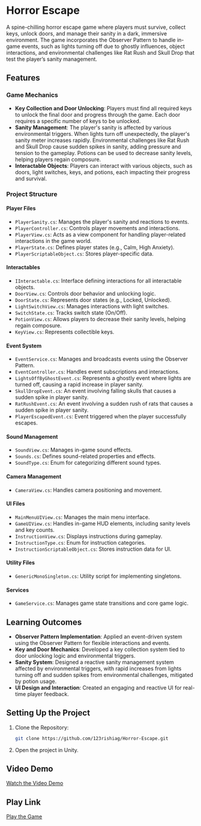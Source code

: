 # Horror Escape

A spine-chilling horror escape game where players must survive, collect keys, unlock doors, and manage their sanity in a dark, immersive environment. 
The game incorporates the Observer Pattern to handle in-game events, such as lights turning off due to ghostly influences, object interactions, 
and environmental challenges like Rat Rush and Skull Drop that test the player’s sanity management.

## Features

### Game Mechanics
- **Key Collection and Door Unlocking**: Players must find all required keys to unlock the final door and progress through the game. Each door requires a specific number of keys to be unlocked.
- **Sanity Management**: The player's sanity is affected by various environmental triggers. When lights turn off unexpectedly, the player's sanity meter increases rapidly. 
Environmental challenges like Rat Rush and Skull Drop cause sudden spikes in sanity, adding pressure and tension to the gameplay. Potions can be used to decrease sanity levels, helping players regain composure.
- **Interactable Objects**: Players can interact with various objects, such as doors, light switches, keys, and potions, each impacting their progress and survival.

### Project Structure

#### Player Files
- `PlayerSanity.cs`: Manages the player's sanity and reactions to events.
- `PlayerController.cs`: Controls player movements and interactions.
- `PlayerView.cs`: Acts as a view component for handling player-related interactions in the game world.
- `PlayerState.cs`: Defines player states (e.g., Calm, High Anxiety).
- `PlayerScriptableObject.cs`: Stores player-specific data.

#### Interactables
- `IInteractable.cs`: Interface defining interactions for all interactable objects.
- `DoorView.cs`: Controls door behavior and unlocking logic.
- `DoorState.cs`: Represents door states (e.g., Locked, Unlocked).
- `LightSwitchView.cs`: Manages interactions with light switches.
- `SwitchState.cs`: Tracks switch state (On/Off).
- `PotionView.cs`: Allows players to decrease their sanity levels, helping regain composure.
- `KeyView.cs`: Represents collectible keys.

#### Event System
- `EventService.cs`: Manages and broadcasts events using the Observer Pattern.
- `EventController.cs`: Handles event subscriptions and interactions.
- `LightsOffByGhostEvent.cs`: Represents a ghostly event where lights are turned off, causing a rapid increase in player sanity.
- `SkullDropEvent.cs`: An event involving falling skulls that causes a sudden spike in player sanity.
- `RatRushEvent.cs`: An event involving a sudden rush of rats that causes a sudden spike in player sanity.
- `PlayerEscapedEvent.cs`: Event triggered when the player successfully escapes.

#### Sound Management
- `SoundView.cs`: Manages in-game sound effects.
- `Sounds.cs`: Defines sound-related properties and effects.
- `SoundType.cs`: Enum for categorizing different sound types.

#### Camera Management
- `CameraView.cs`: Handles camera positioning and movement.

#### UI Files
- `MainMenuUIView.cs`: Manages the main menu interface.
- `GameUIView.cs`: Handles in-game HUD elements, including sanity levels and key counts.
- `InstructionView.cs`: Displays instructions during gameplay.
- `InstructionType.cs`: Enum for instruction categories.
- `InstructionScriptableObject.cs`: Stores instruction data for UI.

#### Utility Files
- `GenericMonoSingleton.cs`: Utility script for implementing singletons.

#### Services
- `GameService.cs`: Manages game state transitions and core game logic.

## Learning Outcomes
- **Observer Pattern Implementation**: Applied an event-driven system using the Observer Pattern for flexible interactions and events.
- **Key and Door Mechanics**: Developed a key collection system tied to door unlocking logic and environmental triggers.
- **Sanity System**: Designed a reactive sanity management system affected by environmental triggers, with rapid increases from lights turning off and sudden spikes 
from environmental challenges, mitigated by potion usage.
- **UI Design and Interaction**: Created an engaging and reactive UI for real-time player feedback.

## Setting Up the Project
1. Clone the Repository:
   ```bash
   git clone https://github.com/123rishiag/Horror-Escape.git
   ```
2. Open the project in Unity.

## Video Demo
[Watch the Video Demo](https://www.loom.com/share/5a0cf68828dd41e3b91bdf38c4543852?sid=89901b89-3cf0-4a73-b019-12bcc4ea4fd8)

## Play Link
[Play the Game](https://outscal.com/narishabhgarg/game/play-horror-escape-46-game)